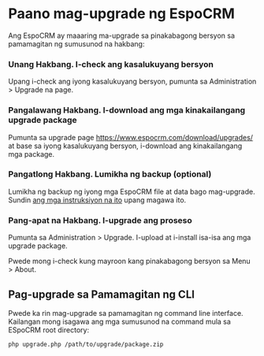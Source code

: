 # Paano mag-upgrade ng EspoCRM

Ang EspoCRM ay maaaring ma-upgrade sa pinakabagong bersyon sa pamamagitan ng sumusunod na hakbang:

### Unang Hakbang. I-check ang kasalukuyang bersyon

Upang i-check ang iyong kasalukuyang bersyon, pumunta sa Administration > Upgrade na page.

### Pangalawang Hakbang. I-download ang mga kinakailangang upgrade package

Pumunta sa upgrade page https://www.espocrm.com/download/upgrades/ at base sa iyong kasalukuyang bersyon, i-download ang kinakailangang mga package. 

### Pangatlong Hakbang. Lumikha ng backup (optional)

Lumikha ng backup ng iyong mga EspoCRM file at data bago mag-upgrade. Sundin [ang mga instruksiyon na ito](https://github.com/espocrm/documentation/blob/master/administration/backup-and-restore.md) upang magawa ito.

### Pang-apat na Hakbang. I-upgrade ang proseso

Pumunta sa Administration > Upgrade. I-upload at i-install isa-isa ang mga upgrade package.

Pwede mong i-check kung mayroon kang pinakabagong bersyon sa Menu > About.

## Pag-upgrade sa Pamamagitan ng CLI

Pwede ka rin mag-upgrade sa pamamagitan ng command line interface. Kailangan mong isagawa ang mga sumusunod na command mula sa ESpoCRM root directory: 

```
php upgrade.php /path/to/upgrade/package.zip
```
